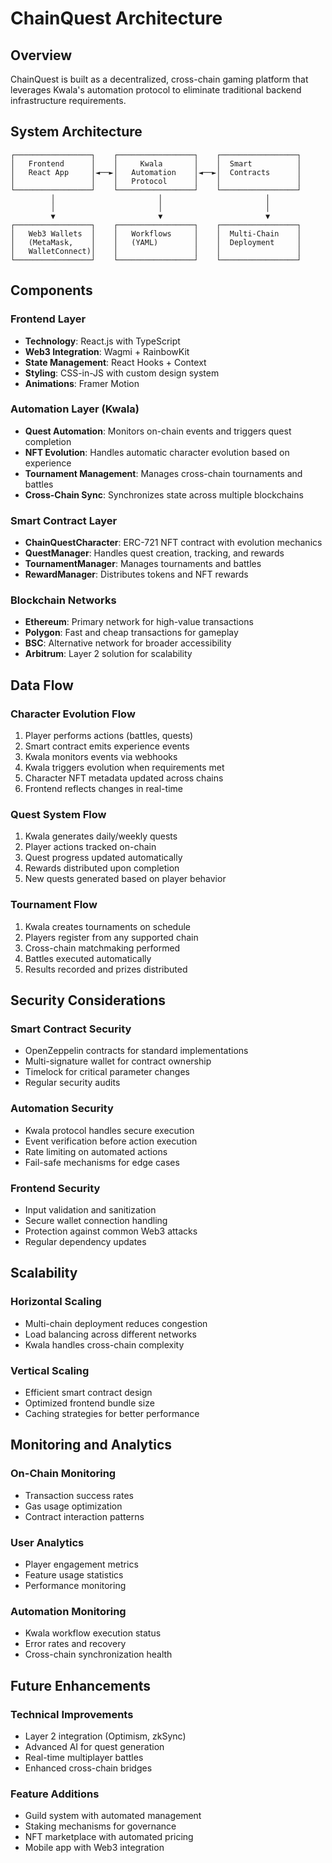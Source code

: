 # ChainQuest Architecture

## Overview

ChainQuest is built as a decentralized, cross-chain gaming platform that leverages Kwala's automation protocol to eliminate traditional backend infrastructure requirements.

## System Architecture

```
┌─────────────────┐    ┌─────────────────┐    ┌─────────────────┐
│   Frontend      │    │     Kwala       │    │  Smart          │
│   React App     │◄──►│   Automation    │◄──►│  Contracts      │
│                 │    │   Protocol      │    │                 │
└─────────────────┘    └─────────────────┘    └─────────────────┘
         │                       │                       │
         │                       │                       │
         ▼                       ▼                       ▼
┌─────────────────┐    ┌─────────────────┐    ┌─────────────────┐
│   Web3 Wallets  │    │   Workflows     │    │  Multi-Chain    │
│   (MetaMask,    │    │   (YAML)        │    │  Deployment     │
│   WalletConnect)│    │                 │    │                 │
└─────────────────┘    └─────────────────┘    └─────────────────┘
```

## Components

### Frontend Layer
- **Technology**: React.js with TypeScript
- **Web3 Integration**: Wagmi + RainbowKit
- **State Management**: React Hooks + Context
- **Styling**: CSS-in-JS with custom design system
- **Animations**: Framer Motion

### Automation Layer (Kwala)
- **Quest Automation**: Monitors on-chain events and triggers quest completion
- **NFT Evolution**: Handles automatic character evolution based on experience
- **Tournament Management**: Manages cross-chain tournaments and battles
- **Cross-Chain Sync**: Synchronizes state across multiple blockchains

### Smart Contract Layer
- **ChainQuestCharacter**: ERC-721 NFT contract with evolution mechanics
- **QuestManager**: Handles quest creation, tracking, and rewards
- **TournamentManager**: Manages tournaments and battles
- **RewardManager**: Distributes tokens and NFT rewards

### Blockchain Networks
- **Ethereum**: Primary network for high-value transactions
- **Polygon**: Fast and cheap transactions for gameplay
- **BSC**: Alternative network for broader accessibility
- **Arbitrum**: Layer 2 solution for scalability

## Data Flow

### Character Evolution Flow
1. Player performs actions (battles, quests)
2. Smart contract emits experience events
3. Kwala monitors events via webhooks
4. Kwala triggers evolution when requirements met
5. Character NFT metadata updated across chains
6. Frontend reflects changes in real-time

### Quest System Flow
1. Kwala generates daily/weekly quests
2. Player actions tracked on-chain
3. Quest progress updated automatically
4. Rewards distributed upon completion
5. New quests generated based on player behavior

### Tournament Flow
1. Kwala creates tournaments on schedule
2. Players register from any supported chain
3. Cross-chain matchmaking performed
4. Battles executed automatically
5. Results recorded and prizes distributed

## Security Considerations

### Smart Contract Security
- OpenZeppelin contracts for standard implementations
- Multi-signature wallet for contract ownership
- Timelock for critical parameter changes
- Regular security audits

### Automation Security
- Kwala protocol handles secure execution
- Event verification before action execution
- Rate limiting on automated actions
- Fail-safe mechanisms for edge cases

### Frontend Security
- Input validation and sanitization
- Secure wallet connection handling
- Protection against common Web3 attacks
- Regular dependency updates

## Scalability

### Horizontal Scaling
- Multi-chain deployment reduces congestion
- Load balancing across different networks
- Kwala handles cross-chain complexity

### Vertical Scaling
- Efficient smart contract design
- Optimized frontend bundle size
- Caching strategies for better performance

## Monitoring and Analytics

### On-Chain Monitoring
- Transaction success rates
- Gas usage optimization
- Contract interaction patterns

### User Analytics
- Player engagement metrics
- Feature usage statistics
- Performance monitoring

### Automation Monitoring
- Kwala workflow execution status
- Error rates and recovery
- Cross-chain synchronization health

## Future Enhancements

### Technical Improvements
- Layer 2 integration (Optimism, zkSync)
- Advanced AI for quest generation
- Real-time multiplayer battles
- Enhanced cross-chain bridges

### Feature Additions
- Guild system with automated management
- Staking mechanisms for governance
- NFT marketplace with automated pricing
- Mobile app with Web3 integration